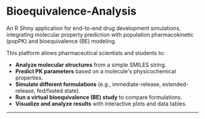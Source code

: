 # Bioequivalence-Analysis
An R Shiny application for end-to-end drug development simulations, integrating molecular property prediction with population pharmacokinetic (popPK) and bioequivalence (BE) modeling.

This platform allows pharmaceutical scientists and students to:
* **Analyze molecular structures** from a simple SMILES string.
* **Predict PK parameters** based on a molecule's physicochemical properties.
* **Simulate different formulations** (e.g., immediate-release, extended-release, fed/fasted state).
* **Run a virtual bioequivalence (BE) study** to compare formulations.
* **Visualize and analyze results** with interactive plots and data tables.

---
